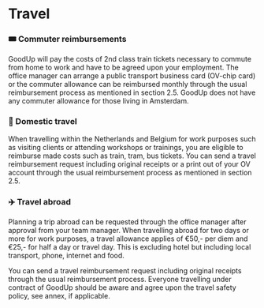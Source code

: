 <h1 style="margin-top: 1em;">Travel</h1>

### 🎟️ Commuter reimbursements
GoodUp will pay the costs of 2nd class train tickets necessary to commute from home to work and have to be agreed upon your employment. The office manager can arrange a public transport business card (OV-chip card) or the commuter allowance can be reimbursed monthly through the usual reimbursement process as mentioned in section 2.5. GoodUp does not have any commuter allowance for those living in Amsterdam.

### 🚃 Domestic travel
When travelling within the Netherlands and Belgium for work purposes such as visiting
clients or attending workshops or trainings, you are eligible to reimburse made costs such as
train, tram, bus tickets. You can send a travel reimbursement request including original
receipts or a print out of your OV account through the usual reimbursement process as
mentioned in section 2.5.

### ✈️ Travel abroad
Planning a trip abroad can be requested through the office manager after approval from your team manager. When travelling abroad for two days or more for work purposes, a travel allowance applies of €50,- per diem and €25,- for half a day or travel day. This is excluding hotel but including local transport, phone, internet and food.

You can send a travel reimbursement request including original receipts through the usual
reimbursement process. Everyone travelling under contract of GoodUp should be aware and agree upon the travel safety policy, see annex, if applicable.
